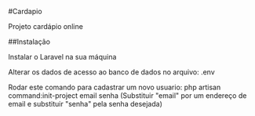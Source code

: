 #Cardapio

Projeto cardápio online

##Instalação

Instalar o Laravel na sua máquina

Alterar os dados de acesso ao banco de dados no arquivo: .env

Rodar este comando para cadastrar um novo usuario:
php artisan command:init-project email senha
(Substituir "email" por um endereço de email e substituir "senha" pela senha desejada)
